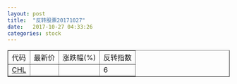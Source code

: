 ```yaml
---
layout: post
title:  "反转股票20171027"
date:   2017-10-27 04:33:26
categories: stock
---
```


<script type="text/javascript">
var stockList = []
stockList.push('gb_chl');
</script>

<table border="1">
 <tr>
 <td>代码</td>
  <td>最新价</td>
  <td>涨跌幅(%)</td>
 <td>反转指数</td>
</tr>
  <tr id="chl"><td><a href="http://stock.finance.sina.com.cn/usstock/quotes/CHL.html" target="_blank">CHL</a></td><td></td><td></td><td>6</td></tr>
</table>
